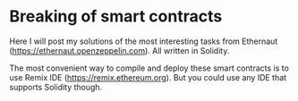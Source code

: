 # Breaking of smart contracts
Here I will post my solutions of the most interesting tasks from Ethernaut (https://ethernaut.openzeppelin.com). All written in Solidity.

The most convenient way to compile and deploy these smart contracts is to use Remix IDE (https://remix.ethereum.org). But you could use any IDE that supports Solidity though.
